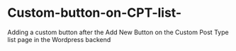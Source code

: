 # Custom-button-on-CPT-list-
Adding a custom button after the Add New Button on the Custom Post Type list page in the Wordpress backend
